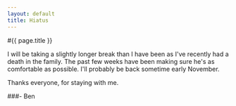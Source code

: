 ```yaml
---
layout: default
title: Hiatus
---
```

#{{ page.title }}

I will be taking a slightly longer break than I have been as I've recently had a death in the family. The past few weeks have been making sure he's as comfortable as possible. I'll probably be back sometime early November.

Thanks everyone, for staying with me.

###- Ben